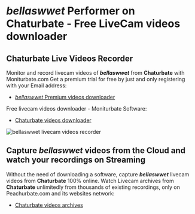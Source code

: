 # _bellaswwet_ Performer on Chaturbate - Free LiveCam videos downloader

## Chaturbate Live Videos Recorder

Monitor and record livecam videos of **_bellaswwet_** from **Chaturbate** with Moniturbate.com
Get a premium trial for free by just and only registering with your Email address:
* [_bellaswwet_ Premium videos downloader](https://moniturbate.com/request-demo-licence-key.html)

Free livecam videos downloader - Moniturbate Software:
* [Chaturbate videos downloader](https://moniturbate.com/moniturbate-download-software.html)

![_bellaswwet_ livecam videos recorder](https://peachurnet.com/templates/moniturbate-software.png)


## Capture _bellaswwet_ videos from the Cloud and watch your recordings on Streaming

Without the need of downloading a software, capture **_bellaswwet_** livecam videos from **Chaturbate** 100% online.
Watch Livecam archives from **Chaturbate** unlimitedly from thousands of existing recordings, only on Peachurbate.com and its websites network:
* [Chaturbate videos archives](https://peachurnet.com/)